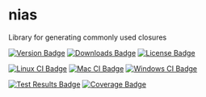 # nias
Library for generating commonly used closures

[![Version Badge][version-badge]][crate url]
[![Downloads Badge][downloads-badge]][crate url]
[![License Badge][license-badge]][crate url]  

[![Linux CI Badge][linux-ci-badge]][linux-ci-url]
[![Mac CI Badge][mac-ci-badge]][mac-ci-url]
[![Windows CI Badge][windows-ci-badge]][windows-ci-url]  

[![Test Results Badge][tests-badge]][tests-url]
[![Coverage Badge][coverage-badge]][coverage-url]

[version-badge]: https://img.shields.io/crates/v/nias?style=flat-square
[license-badge]: https://img.shields.io/crates/l/nias?style=flat-square
[downloads-badge]: https://img.shields.io/crates/d/nias?style=flat-square
[crate url]: https://crates.io/crates/rusty-hook
[linux-ci-badge]: https://img.shields.io/azure-devops/build/swellaby/opensource/105/master?label=linux%20build&style=flat-square
[linux-ci-url]: https://dev.azure.com/swellaby/OpenSource/_build/latest?definitionId=105
[mac-ci-badge]: https://img.shields.io/azure-devops/build/swellaby/opensource/106/master?label=mac%20build&style=flat-square
[mac-ci-url]: https://dev.azure.com/swellaby/OpenSource/_build/latest?definitionId=106
[windows-ci-badge]: https://img.shields.io/azure-devops/build/swellaby/opensource/107/master?label=windows%20build&style=flat-square
[windows-ci-url]: https://dev.azure.com/swellaby/OpenSource/_build/latest?definitionId=107
[coverage-badge2]: https://img.shields.io/azure-devops/coverage/swellaby/opensource/105/master?style=flat-square
[coverage-badge]: https://img.shields.io/badge/coverage-unknown-lightgrey?style=flat-square
[coverage-url]: https://codecov.io/gh/swellaby/rusty-hook
[tests-badge]: https://img.shields.io/azure-devops/tests/swellaby/opensource/105/master?label=unit%20tests&style=flat-square
[tests-url]: https://dev.azure.com/swellaby/OpenSource/_build/latest?definitionId=105&view=ms.vss-test-web.build-test-results-tab
